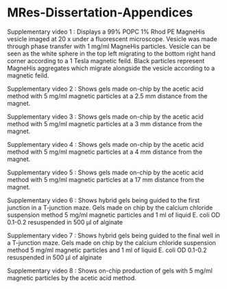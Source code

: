 # MRes-Dissertation-Appendices

Supplementary video 1 : Displays a 99% POPC 1% Rhod PE MagneHis vesicle imaged at 20 x under a fluorescent microscope. Vesicle was made through phase transfer with 1 mg/ml MagneHis particles. Vesicle can be seen as the white sphere in the top left migrating to the bottom right hand corner according to a 1 Tesla magnetic feild. Black particles represent MagneHis aggregates which migrate alongside the vesicle according to a magnetic feild. 

Supplementary video 2 : Shows gels made on-chip by the acetic acid method with 5 mg/ml magnetic particles at a 2.5 mm distance from the magnet. 

Supplementary video 3 : Shows gels made on-chip by the acetic acid method with 5 mg/ml magnetic particles at a 3 mm distance from the magnet. 

Supplementary video 4 : Shows gels made on-chip by the acetic acid method with 5 mg/ml magnetic particles at a 4 mm distance from the magnet. 

Supplementary video 5 : Shows gels made on-chip by the acetic acid method with 5 mg/ml magnetic particles at a 17 mm distance from the magnet. 

Supplementary video 6 : Shows hybrid gels being guided to the first junction in a T-junction maze. Gels made on chip by the calcium chloride suspension method 5 mg/ml magnetic particles and 1 ml of liquid E. coli OD 0.1-0.2 resuspended in 500 μl of alginate

Supplementary video 7 :  Shows hybrid gels being guided to the final well in a T-junction maze. Gels made on chip by the calcium chloride suspension method 5 mg/ml magnetic particles and 1 ml of liquid E. coli OD 0.1-0.2 resuspended in 500 μl of alginate

Supplementary video 8 : Shows on-chip production of gels with 5 mg/ml magnetic particles by the acetic acid method. 
